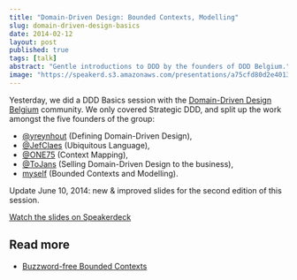 ```yaml
---
title: "Domain-Driven Design: Bounded Contexts, Modelling"
slug: domain-driven-design-basics
date: 2014-02-12
layout: post
published: true
tags: [talk]
abstract: "Gentle introductions to DDD by the founders of DDD Belgium."
image: "https://speakerd.s3.amazonaws.com/presentations/a75cfd80d2e40131173366cd45aa8ef5/slide_0.jpg?1402415485"
---
```


Yesterday, we did a DDD Basics session with the <a href="http://domaindriven.be">Domain-Driven Design Belgium</a> community. We only covered Strategic DDD, and split up the work amongst the five founders of the group:

- <a href="http://twitter.com/yreynhout">@yreynhout</a> (Defining Domain-Driven Design),
- <a href="http://twitter.com/JefClaes">@JefClaes</a> (Ubiquitous Language),
- <a href="http://twitter.com/ONE75">@ONE75</a> (Context Mapping),
- <a href="http://twitter.com/ToJans">@ToJans</a> (Selling Domain-Driven Design to the business),
- <a href="http://twitter.com/mathiasverraes">myself</a> (Bounded Contexts and Modelling).

Update June 10, 2014: new & improved slides for the second edition of this session.

<script async class="speakerdeck-embed" data-id="a75cfd80d2e40131173366cd45aa8ef5" data-ratio="1.33333333333333" src="//speakerdeck.com/assets/embed.js"></script>

[Watch the slides on Speakerdeck](https://speakerdeck.com/mathiasverraes/ddd-basics-bounded-contexts-modelling-kortrijk-edition)

## Read more

- [Buzzword-free Bounded Contexts](http://verraes.net/2014/02/buzzword-free-bounded-contexts/)
